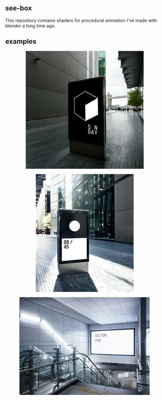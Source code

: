 ## see-box

This repository contains shaders for procedural animation 
I've made with blender a long time ago.

## examples 

<p align="center"><img src="pixie/facetran.webp"/></p>
<p align="center"><img src="pixie/movie.webp"/></p>
<p align="center"><img src="pixie/subway.webp"/></p>

